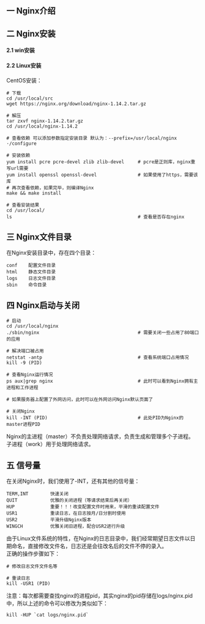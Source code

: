 ## 一 Nginx介绍
## 二 Nginx安装
#### 2.1 win安装
#### 2.2 Linux安装
CentOS安装：
```
# 下载
cd /usr/local/src
wget https://nginx.org/download/nginx-1.14.2.tar.gz

# 解压
tar zxvf nginx-1.14.2.tar.gz
cd /usr/local/nginx-1.14.2

# 查看依赖 可以添加参数指定安装目录 默认为：--prefix=/usr/local/nginx
·/configure                                     

# 安装依赖
yum install pcre pcre-devel zlib zlib-devel     # pcre是正则库，nginx重写url需要
yum install openssl openssl-devel               # 如果使用了https，需要该库              
# 再次查看依赖，如果完毕，则编译Nginx
make && make install

# 查看安装结果
cd /usr/local/
ls                                              # 查看是否存在nginx
```
## 三 Nginx文件目录
在Nginx安装目录中，存在四个目录：
```
conf    配置文件目录
html    静态文件目录
logs    日志文件目录
sbin    命令目录
```
## 四 Nginx启动与关闭
```
# 启动
cd /usr/local/nginx
./sbin/nginx                                    # 需要关闭一些占用了80端口的应用

# 解决端口被占用
netstat -antp                                   # 查看系统端口占用情况
kill -9 (PID)

# 查看Nginx运行情况
ps aux|grep nginx                               # 此时可以看到Nginx拥有主进程和工作进程

# 如果服务器上配置了外网访问，此时可以在外网访问Nginx默认页面了

# 关闭Nginx
kill -INT (PID)                                 # 此处PID为Nginx的master进程PID
```
Nginx的主进程（master）不负责处理网络请求，负责生成和管理多个子进程。  
子进程（work）用于处理网络请求。  
## 五 信号量
在关闭Nginx时，我们使用了-INT，还有其他的信号量：
```
TERM,INT        快速关闭
QUIT            优雅的关闭进程（等请求结束后再关闭）
HUP             重要！！！改变配置文件时用来，平滑的重读配置文件
USR1            重读日志，在日志按月/日分割时使用
USR2            平滑升级Nginx版本
WINGCH          优雅关闭旧进程，配合USR2进行升级
```
由于Linux文件系统的特性，在Nginx的日志目录中，我们经常期望日志文件以日期命名，直接修改文件名，日志还是会往改名后的文件不停的录入。  
正确的操作步骤如下：
```
# 修改日志文件文件名等

# 重读日志
kill -USR1 (PID)
```
注意：每次都需要查找nginx的进程pid，其实nginx的pid存储在logs/nginx.pid中，所以上述的命令可以修改为类似如下：
```
kill -HUP `cat logs/nginx.pid`
```